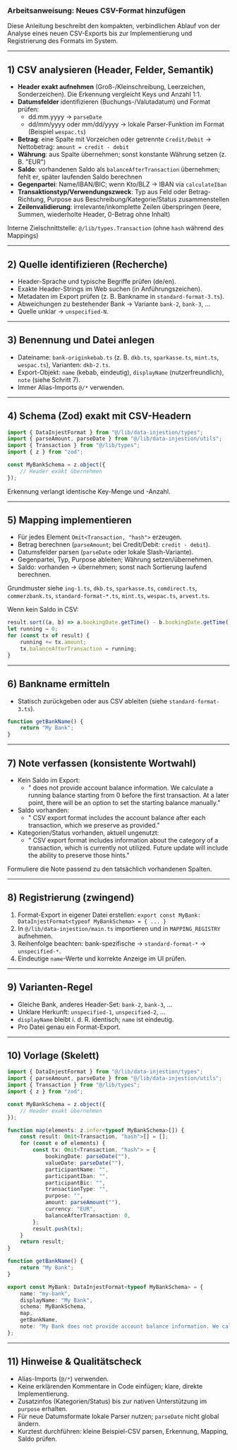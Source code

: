 ### Arbeitsanweisung: Neues CSV-Format hinzufügen

Diese Anleitung beschreibt den kompakten, verbindlichen Ablauf von der Analyse eines neuen CSV-Exports bis zur Implementierung und Registrierung des Formats im System.

---

## 1) CSV analysieren (Header, Felder, Semantik)

- **Header exakt aufnehmen** (Groß-/Kleinschreibung, Leerzeichen, Sonderzeichen). Die Erkennung vergleicht Keys und Anzahl 1:1.
- **Datumsfelder** identifizieren (Buchungs-/Valutadatum) und Format prüfen:
  - dd.mm.yyyy → `parseDate`
  - dd/mm/yyyy oder mm/dd/yyyy → lokale Parser-Funktion im Format (Beispiel `wespac.ts`)
- **Betrag**: eine Spalte mit Vorzeichen oder getrennte `Credit/Debit` → Nettobetrag: `amount = credit - debit`
- **Währung**: aus Spalte übernehmen; sonst konstante Währung setzen (z. B. "EUR")
- **Saldo**: vorhandenen Saldo als `balanceAfterTransaction` übernehmen; fehlt er, später laufenden Saldo berechnen
- **Gegenpartei**: Name/IBAN/BIC; wenn Kto/BLZ → IBAN via `calculateIban`
- **Transaktionstyp/Verwendungszweck**: Typ aus Feld oder Betrag-Richtung, Purpose aus Beschreibung/Kategorie/Status zusammenstellen
- **Zeilenvalidierung**: irrelevante/inkomplette Zeilen überspringen (leere, Summen, wiederholte Header, 0-Betrag ohne Inhalt)

Interne Zielschnittstelle: `@/lib/types.Transaction` (ohne `hash` während des Mappings)

---

## 2) Quelle identifizieren (Recherche)

- Header-Sprache und typische Begriffe prüfen (de/en). 
- Exakte Header-Strings im Web suchen (in Anführungszeichen).
- Metadaten im Export prüfen (z. B. Bankname in `standard-format-3.ts`).
- Abweichungen zu bestehender Bank → Variante `bank-2`, `bank-3`, ...
- Quelle unklar → `unspecified-N`.

---

## 3) Benennung und Datei anlegen

- Dateiname: `bank-originkebab.ts` (z. B. `dkb.ts`, `sparkasse.ts`, `mint.ts`, `wespac.ts`), Varianten: `dkb-2.ts`.
- Export-Objekt: `name` (kebab, eindeutig), `displayName` (nutzerfreundlich), `note` (siehe Schritt 7).
- Immer Alias-Imports `@/*` verwenden.

---

## 4) Schema (Zod) exakt mit CSV-Headern

```ts
import { DataInjestFormat } from "@/lib/data-injestion/types";
import { parseAmount, parseDate } from "@/lib/data-injestion/utils";
import { Transaction } from "@/lib/types";
import { z } from "zod";

const MyBankSchema = z.object({
    // Header exakt übernehmen
});
```

Erkennung verlangt identische Key-Menge und -Anzahl.

---

## 5) Mapping implementieren

- Für jedes Element `Omit<Transaction, "hash">` erzeugen.
- Betrag berechnen (`parseAmount`; bei Credit/Debit: `credit - debit`).
- Datumsfelder parsen (`parseDate` oder lokale Slash-Variante).
- Gegenpartei, Typ, Purpose ableiten; Währung setzen/übernehmen.
- Saldo: vorhanden → übernehmen; sonst nach Sortierung laufend berechnen.

Grundmuster siehe `ing-1.ts`, `dkb.ts`, `sparkasse.ts`, `comdirect.ts`, `commerzbank.ts`, `standard-format-*.ts`, `mint.ts`, `wespac.ts`, `arvest.ts`.

Wenn kein Saldo in CSV:

```ts
result.sort((a, b) => a.bookingDate.getTime() - b.bookingDate.getTime());
let running = 0;
for (const tx of result) {
    running += tx.amount;
    tx.balanceAfterTransaction = running;
}
```

---

## 6) Bankname ermitteln

- Statisch zurückgeben oder aus CSV ableiten (siehe `standard-format-3.ts`).

```ts
function getBankName() {
    return "My Bank";
}
```

---

## 7) Note verfassen (konsistente Wortwahl)

- Kein Saldo im Export:
  - "<Bank> does not provide account balance information. We calculate a running balance starting from 0 before the first transaction. At a later point, there will be an option to set the starting balance manually."
- Saldo vorhanden:
  - "<Bank> CSV export format includes the account balance after each transaction, which we preserve as provided."
- Kategorien/Status vorhanden, aktuell ungenutzt:
  - "<Bank> CSV export format includes information about the category of a transaction, which is currently not utilized. Future update will include the ability to preserve those hints."

Formuliere die Note passend zu den tatsächlich vorhandenen Spalten.

---

## 8) Registrierung (zwingend)

1. Format-Export in eigener Datei erstellen: `export const MyBank: DataInjestFormat<typeof MyBankSchema> = { ... }`
2. In `@/lib/data-injestion/main.ts` importieren und in `MAPPING_REGISTRY` aufnehmen.
3. Reihenfolge beachten: bank-spezifische → `standard-format-*` → `unspecified-*`.
4. Eindeutige `name`-Werte und korrekte Anzeige im UI prüfen.

---

## 9) Varianten-Regel

- Gleiche Bank, anderes Header-Set: `bank-2`, `bank-3`, ...
- Unklare Herkunft: `unspecified-1`, `unspecified-2`, ...
- `displayName` bleibt i. d. R. identisch; `name` ist eindeutig.
- Pro Datei genau ein Format-Export.

---

## 10) Vorlage (Skelett)

```ts
import { DataInjestFormat } from "@/lib/data-injestion/types";
import { parseAmount, parseDate } from "@/lib/data-injestion/utils";
import { Transaction } from "@/lib/types";
import { z } from "zod";

const MyBankSchema = z.object({
    // Header exakt übernehmen
});

function map(elements: z.infer<typeof MyBankSchema>[]) {
    const result: Omit<Transaction, "hash">[] = [];
    for (const e of elements) {
        const tx: Omit<Transaction, "hash"> = {
            bookingDate: parseDate(""),
            valueDate: parseDate(""),
            participantName: "",
            participantIban: "",
            participantBic: "",
            transactionType: "",
            purpose: "",
            amount: parseAmount(""),
            currency: "EUR",
            balanceAfterTransaction: 0,
        };
        result.push(tx);
    }
    return result;
}

function getBankName() {
    return "My Bank";
}

export const MyBank: DataInjestFormat<typeof MyBankSchema> = {
    name: "my-bank",
    displayName: "My Bank",
    schema: MyBankSchema,
    map,
    getBankName,
    note: "My Bank does not provide account balance information. We calculate a running balance starting from 0 before the first transaction. At a later point, there will be an option to set the starting balance manually.",
};
```

---

## 11) Hinweise & Qualitätscheck

- Alias-Imports (`@/*`) verwenden.
- Keine erklärenden Kommentare in Code einfügen; klare, direkte Implementierung.
- Zusatzinfos (Kategorien/Status) bis zur nativen Unterstützung im `purpose` erhalten.
- Für neue Datumsformate lokale Parser nutzen; `parseDate` nicht global ändern.
- Kurztest durchführen: kleine Beispiel-CSV parsen, Erkennung, Mapping, Saldo prüfen.